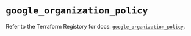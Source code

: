 # `google_organization_policy`

Refer to the Terraform Registory for docs: [`google_organization_policy`](https://registry.terraform.io/providers/hashicorp/google-beta/4.76.0/docs/resources/google_organization_policy).
